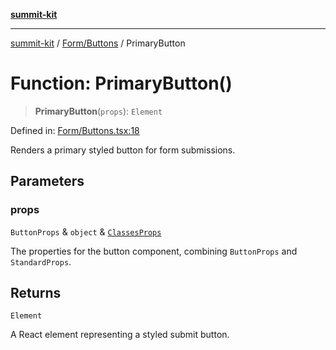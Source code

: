 [**summit-kit**](../../../README.md)

***

[summit-kit](../../../modules.md) / [Form/Buttons](../README.md) / PrimaryButton

# Function: PrimaryButton()

> **PrimaryButton**(`props`): `Element`

Defined in: [Form/Buttons.tsx:18](https://github.com/andrewgremlich/summit-kit/blob/ba5ddb1e413ce2b75bfd7d19b9d7c86d2f2969f9/src/react/Form/Buttons.tsx#L18)

Renders a primary styled button for form submissions.

## Parameters

### props

`ButtonProps` & `object` & [`ClassesProps`](../../../Types/general/type-aliases/ClassesProps.md)

The properties for the button component, combining `ButtonProps` and `StandardProps`.

## Returns

`Element`

A React element representing a styled submit button.
